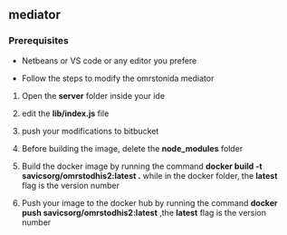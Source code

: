 ## mediator ##

### Prerequisites ###
* Netbeans or VS code or any editor you prefere



* Follow the steps to modify the omrstonida mediator

1. Open the **server** folder inside your ide

2. edit the **lib/index.js** file

3. push your modifications to bitbucket

4. Before building the image, delete the **node_modules** folder

5. Build the docker image by running the command  **docker build -t  savicsorg/omrstodhis2:latest .**  while in the docker folder, the **latest** flag is the version number

6. Push your image to the docker hub by running the command **docker push savicsorg/omrstodhis2:latest** ,the **latest** flag is the version number

